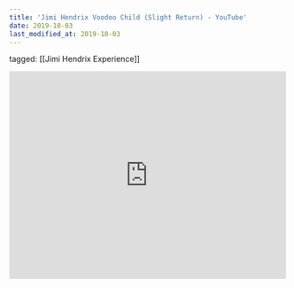 ```yaml
---
title: 'Jimi Hendrix Voodoo Child (Slight Return) - YouTube'
date: 2019-10-03
last_modified_at: 2019-10-03
---
```

tagged: [[Jimi Hendrix Experience]]
<iframe allow="accelerometer; autoplay; clipboard-write; encrypted-media; gyroscope; picture-in-picture" allowfullscreen="" frameborder="0" height="375" id="youtube_iframe" src="https://www.youtube.com/embed/IZBlqcbpmxY?feature=oembed&amp;enablejsapi=1&amp;origin=https://safe.txmblr.com&amp;wmode=opaque" width="500"></iframe>